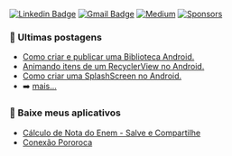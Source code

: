 

 [![Linkedin Badge](https://img.shields.io/badge/-LinkedIn-blue?style=flat-square&logo=Linkedin&logoColor=white&link=https://www.linkedin.com/in/iamageo/)](https://www.linkedin.com/in/iamageo/)
 [![Gmail Badge](https://img.shields.io/badge/-Gmail-red?style=flat-square&logo=Gmail&logoColor=white&link=mailto:geovani.af4@gmail.com)](mailto:geovani.af4@gmail.com)
<a href="https://medium.com/@iamageo"><img alt="Medium" src="https://user-images.githubusercontent.com/26925002/189384719-590fbe25-275a-4dcc-a927-20067558b3b7.svg"/></a>
<a href="https://github.com/sponsors/iamageo"><img alt="Sponsors" src="https://user-images.githubusercontent.com/26925002/189384730-cc3ac4b0-6444-43d9-9d66-099627298a40.svg"/></a>

<!--![stats](https://github-readme-stats.vercel.app/api?username=iamageo&hide=contribs&show_icons=true&include_all_commits=true&count_private=true)-->

### 📕 Ultimas postagens

- [Como criar e publicar uma Biblioteca Android.](https://medium.com/@iamageo/como-criar-e-publicar-uma-biblioteca-android-a3d058387562)
- [Animando itens de um RecyclerView no Android.](https://medium.com/@iamageo/animando-itens-de-um-recyclerview-no-android-61a1fa5f7e2)
- [Como criar uma SplashScreen no Android.](https://medium.com/@iamageo/como-criar-uma-splashscreen-no-android-e9ec66e6e753)
- ➡️ [mais...](https://medium.com/@iamageo)

### 📌 Baixe meus aplicativos
- [Cálculo de Nota do Enem - Salve e Compartilhe](https://play.google.com/store/apps/dev?id=4957619234334241412&hl=pt_BR&gl=US)
- [Conexão Pororoca](https://play.google.com/store/apps/details?id=com.iamageo.conexao_pororoca&hl=pt_BR&gl=US)

